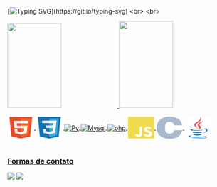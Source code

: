 
<br>
<br>

[![Typing SVG](https://readme-typing-svg.herokuapp.com/?color=0ef&size=40&center=true&vCenter=true&width=1500&lines=Olá,+meu+nome+é+Jhon+Victor;Tenho+19+anos;Estudo+Ciência+da+Computação+Na+Unicap;+Seja+Bem-Vindo!)](https://git.io/typing-svg)
<br>
<br>

 <div aling="center">
   <a href="https://github.com/Jhon-Victor-Ramos">
   <img width="49%" height="190px" src="https://github-readme-stats-sigma-five.vercel.app/api?username=Jhon-Victor-Ramos&show_icons=true&theme=dracula&include_all_commits=true&count_private=true"/>
   <img width="49%" height="195px" src="https://github-readme-stats-sigma-five.vercel.app/api/top-langs/?username=Jhon-Victor-Ramos&layout=compact&langs_count=6&theme=dracula"/>
</div>

<div style="display: inline_block"><br>
  <img align="center" alt="HTML" height="50" width="60" src="https://raw.githubusercontent.com/devicons/devicon/master/icons/html5/html5-original.svg">
  <img align="center" alt="CSS" height="50" width="60" src="https://raw.githubusercontent.com/devicons/devicon/master/icons/css3/css3-original.svg">
  <img align="center" alt="Py" height="50" width="60" src="https://cdn.jsdelivr.net/gh/devicons/devicon/icons/python/python-original.svg"/>
  <img align="center" alt="Mysql" height="50" width="60" src="https://cdn.jsdelivr.net/gh/devicons/devicon/icons/mysql/mysql-original.svg"/>
  <img align="center" alt="php" height="50" width="60" src="https://cdn.jsdelivr.net/gh/devicons/devicon/icons/php/php-original.svg" />
  <img align="center" alt="Js" height="50" width="60" src="https://raw.githubusercontent.com/devicons/devicon/master/icons/javascript/javascript-plain.svg">
  <img align="center" alt="C" height="50" width="60" src="https://raw.githubusercontent.com/devicons/devicon/master/icons/c/c-original.svg">
  <img align="center" alt="C" height="50" width="60" src="https://raw.githubusercontent.com/devicons/devicon/master/icons/java/java-original.svg">
</div>

 <br>
 
  ### Formas de contato
 
<div aling="center"> 
  <a href="https://www.instagram.com/jhonvictor_dev" target="_blank"><img src="https://img.shields.io/badge/-Instagram-%23E4405F?style=for-the-badge&logo=instagram&logoColor=white" target="_blank"></a>
  <a href = "mailto:jhon.vrmartins@gmail.com"><img src="https://img.shields.io/badge/-Gmail-%23333?style=for-the-badge&logo=gmail&logoColor=white" target="_blank"></a>
</div>
